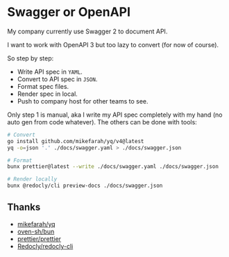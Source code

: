 # Swagger or OpenAPI

My company currently use Swagger 2 to document API.

I want to work with OpenAPI 3 but too lazy to convert (for now of course).

So step by step:

- Write API spec in `YAML`.
- Convert to API spec in `JSON`.
- Format spec files.
- Render spec in local.
- Push to company host for other teams to see.

Only step 1 is manual, aka I write my API spec completely with my hand (no auto
gen from code whatever). The others can be done with tools:

```sh
# Convert
go install github.com/mikefarah/yq/v4@latest
yq -o=json '.' ./docs/swagger.yaml > ./docs/swagger.json

# Format
bunx prettier@latest --write ./docs/swagger.yaml ./docs/swagger.json

# Render locally
bunx @redocly/cli preview-docs ./docs/swagger.json
```

## Thanks

- [mikefarah/yq](https://github.com/mikefarah/yq)
- [oven-sh/bun](https://github.com/oven-sh/bun)
- [prettier/prettier](https://github.com/prettier/prettier)
- [Redocly/redocly-cli](https://github.com/Redocly/redocly-cli)
